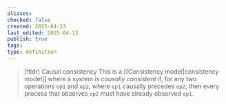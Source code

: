 ```yaml
---
aliases: 
checked: false
created: 2025-04-13
last_edited: 2025-04-13
publish: true
tags: 
type: definition
---
```

>[!tldr] Causal consistency
>  This is a [[Consistency model|consistency model]] where a system is _causally consistent_ if, for any two operations `op1` and `op2`, where `op1` causally precedes `op2`, then every process that observes `op2` must have already observed `op1`.

